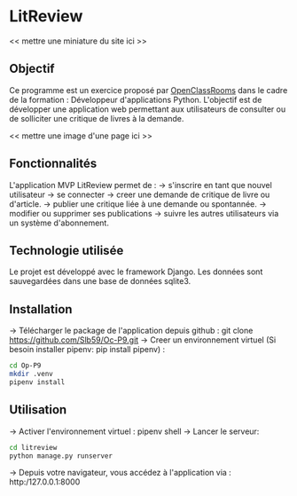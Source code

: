 # LitReview

<< mettre une miniature du site ici >>

## Objectif
Ce programme est un exercice proposé par [OpenClassRooms](https://openclassrooms.com/fr/) dans le cadre de la formation :
Développeur d'applications Python. L'objectif est de développer une application web permettant aux utilisateurs de consulter ou de solliciter une critique de livres à la demande.

<< mettre une  image d'une page ici >>

## Fonctionnalités
L'application MVP LitReview permet de :
-> s'inscrire en tant que nouvel utilisateur
-> se connecter
-> creer une demande de critique de livre ou d'article.
-> publier une critique liée à une demande ou spontannée.
-> modifier ou supprimer ses publications
-> suivre les autres utilisateurs via un système d'abonnement.

## Technologie utilisée
Le projet est développé avec le framework Django. Les données sont sauvegardées dans une base de données sqlite3.

## Installation
-> Télécharger le package de l'application depuis github : git clone https://github.com/Slb59/Oc-P9.git
-> Creer un environnement virtuel (Si besoin installer pipenv: pip install pipenv) :
``` bash
cd Op-P9
mkdir .venv
pipenv install
```
## Utilisation
-> Activer l'environnement virtuel : pipenv shell
-> Lancer le serveur:
```bash
cd litreview
python manage.py runserver
```
-> Depuis votre navigateur, vous accédez à l'application via : http:/127.0.0.1:8000

